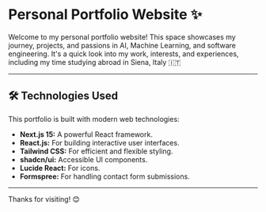 # Personal Portfolio Website ✨

Welcome to my personal portfolio website! This space showcases my journey, projects, and passions in AI, Machine Learning, and software engineering. It's a quick look into my work, interests, and experiences, including my time studying abroad in Siena, Italy 🇮🇹

---

## 🛠️ Technologies Used

This portfolio is built with modern web technologies:

*   **Next.js 15:** A powerful React framework.
*   **React.js:** For building interactive user interfaces.
*   **Tailwind CSS:** For efficient and flexible styling.
*   **shadcn/ui:** Accessible UI components.
*   **Lucide React:** For icons.
*   **Formspree:** For handling contact form submissions.

---

Thanks for visiting! 😊
